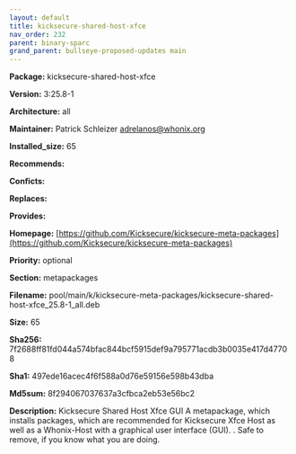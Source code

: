 ```yaml
---
layout: default
title: kicksecure-shared-host-xfce
nav_order: 232
parent: binary-sparc
grand_parent: bullseye-proposed-updates main
---
```


**Package:** kicksecure-shared-host-xfce

**Version:** 3:25.8-1

**Architecture:**  all

**Maintainer:**  Patrick Schleizer <adrelanos@whonix.org>

**Installed_size:**  65

**Recommends:**  

**Conficts:**  

**Replaces:**  

**Provides:**  

**Homepage:**  [https://github.com/Kicksecure/kicksecure-meta-packages](https://github.com/Kicksecure/kicksecure-meta-packages)

**Priority:**  optional

**Section:** metapackages

**Filename:**  pool/main/k/kicksecure-meta-packages/kicksecure-shared-host-xfce_25.8-1_all.deb

**Size:**  65

**Sha256:**  7f2688ff81fd044a574bfac844bcf5915def9a795771acdb3b0035e417d47708

**Sha1:**  497ede16acec4f6f588a0d76e59156e598b43dba

**Md5sum:**  8f294067037637a3cfbca2eb53e56bc2

**Description:** Kicksecure Shared Host Xfce GUI
 A metapackage, which installs packages, which are recommended for
 Kicksecure Xfce Host as well as a Whonix-Host with a graphical user interface
 (GUI).
 .
 Safe to remove, if you know what you are doing.


